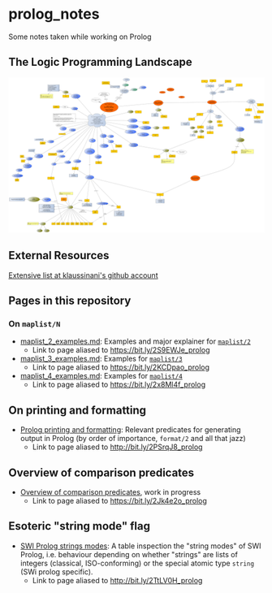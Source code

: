 # prolog_notes
Some notes taken while working on Prolog

## The Logic Programming Landscape

![The Logic Programming Landscape](pics/quick_map_of_lp_landscape/quick_map_of_lp_landscape.png)

## External Resources

[Extensive list at klaussinani's github account](https://github.com/klaussinani/awesome-prolog#resources)

## Pages in this repository

### On `maplist/N`

- [maplist_2_examples.md](maplist/maplist_2_examples.md): Examples and major explainer for [`maplist/2`](https://www.swi-prolog.org/pldoc/man?predicate=maplist%2f2)
   - Link to page aliased to https://bit.ly/2S9EWJe_prolog
- [maplist_3_examples.md](maplist/maplist_3_examples.md): Examples for [`maplist/3`](https://www.swi-prolog.org/pldoc/doc_for?object=maplist/3)
   -  Link to page aliased to https://bit.ly/2KCDpao_prolog
- [maplist_4_examples.md](maplist/maplist_4_examples.md): Examples for [`maplist/4`](https://www.swi-prolog.org/pldoc/doc_for?object=maplist/4)
   -  Link to page aliased to https://bit.ly/2x8Ml4f_prolog

## On printing and formatting

- [Prolog printing and formatting](prolog_output_formatting.md): Relevant predicates for generating output in Prolog (by order of importance, `format/2` and all that jazz)
   -  Link to page aliased to http://bit.ly/2PSrqJ8_prolog

## Overview of comparison predicates

- [Overview of comparison predicates](prolog_comparison_predicates/prolog_comparison_predicates.md), work in progress
   - Link to page aliased to https://bit.ly/2Jk4e2o_prolog

## Esoteric "string mode" flag

- [SWI Prolog strings modes](swi_prolog_string_modes.md): A table inspection the "string modes" of SWI Prolog, i.e. behaviour depending on whether "strings" are lists of integers (classical, ISO-conforming) or the special atomic type `string` (SWi prolog specific).
   -  Link to page aliased to http://bit.ly/2TtLV0H_prolog
 


